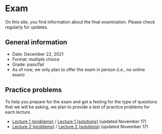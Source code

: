 # Exam

On this site, you find information about the final examination.
Please check regularly for updates.



## General information

* Date: December 22, 2021
* Format: multiple choice
* Grade: pass/fail
* As of now, we only plan to offer the exam in person (i.e., no online exam)



## Practice problems

To help you prepare for the exam and get a feeling for the type of questions that we will be asking, we plan to provide a test of practice problems for each lecture.

* [Lecture 1 (problems)](/problems/lecture-01-problems.pdf) / [Lecture 1 (solutions)](/problems/lecture-01-solutions.pdf) (updated November 17)
* [Lecture 2 (problems)](/problems/lecture-02-problems.pdf) / [Lecture 2 (solutions)](/problems/lecture-02-solutions.pdf) (updated November 17)
